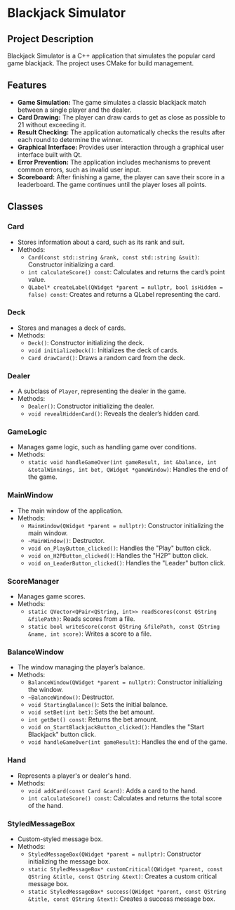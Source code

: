 # Blackjack Simulator

## Project Description

Blackjack Simulator is a C++ application that simulates the popular card game blackjack. The project uses CMake for build management.

## Features

- **Game Simulation:** The game simulates a classic blackjack match between a single player and the dealer.  
- **Card Drawing:** The player can draw cards to get as close as possible to 21 without exceeding it.  
- **Result Checking:** The application automatically checks the results after each round to determine the winner.  
- **Graphical Interface:** Provides user interaction through a graphical user interface built with Qt.  
- **Error Prevention:** The application includes mechanisms to prevent common errors, such as invalid user input.  
- **Scoreboard:** After finishing a game, the player can save their score in a leaderboard. The game continues until the player loses all points.  

## Classes  

### Card  
- Stores information about a card, such as its rank and suit.  
- Methods:  
  - `Card(const std::string &rank, const std::string &suit)`: Constructor initializing a card.  
  - `int calculateScore() const`: Calculates and returns the card’s point value.  
  - `QLabel* createLabel(QWidget *parent = nullptr, bool isHidden = false) const`: Creates and returns a QLabel representing the card.  

### Deck  
- Stores and manages a deck of cards.  
- Methods:  
  - `Deck()`: Constructor initializing the deck.  
  - `void initializeDeck()`: Initializes the deck of cards.  
  - `Card drawCard()`: Draws a random card from the deck.  

### Dealer  
- A subclass of `Player`, representing the dealer in the game.  
- Methods:  
  - `Dealer()`: Constructor initializing the dealer.  
  - `void revealHiddenCard()`: Reveals the dealer’s hidden card.  

### GameLogic  
- Manages game logic, such as handling game over conditions.  
- Methods:  
  - `static void handleGameOver(int gameResult, int &balance, int &totalWinnings, int bet, QWidget *gameWindow)`: Handles the end of the game.  

### MainWindow  
- The main window of the application.  
- Methods:  
  - `MainWindow(QWidget *parent = nullptr)`: Constructor initializing the main window.  
  - `~MainWindow()`: Destructor.  
  - `void on_PlayButton_clicked()`: Handles the "Play" button click.  
  - `void on_H2PButton_clicked()`: Handles the "H2P" button click.  
  - `void on_LeaderButton_clicked()`: Handles the "Leader" button click.  

### ScoreManager  
- Manages game scores.  
- Methods:  
  - `static QVector<QPair<QString, int>> readScores(const QString &filePath)`: Reads scores from a file.  
  - `static bool writeScore(const QString &filePath, const QString &name, int score)`: Writes a score to a file.  

### BalanceWindow  
- The window managing the player’s balance.  
- Methods:  
  - `BalanceWindow(QWidget *parent = nullptr)`: Constructor initializing the window.  
  - `~BalanceWindow()`: Destructor.  
  - `void StartingBalance()`: Sets the initial balance.  
  - `void setBet(int bet)`: Sets the bet amount.  
  - `int getBet() const`: Returns the bet amount.  
  - `void on_StartBlackjackButton_clicked()`: Handles the "Start Blackjack" button click.  
  - `void handleGameOver(int gameResult)`: Handles the end of the game.  

### Hand  
- Represents a player's or dealer's hand.  
- Methods:  
  - `void addCard(const Card &card)`: Adds a card to the hand.  
  - `int calculateScore() const`: Calculates and returns the total score of the hand.  

### StyledMessageBox  
- Custom-styled message box.  
- Methods:  
  - `StyledMessageBox(QWidget *parent = nullptr)`: Constructor initializing the message box.  
  - `static StyledMessageBox* customCritical(QWidget *parent, const QString &title, const QString &text)`: Creates a custom critical message box.  
  - `static StyledMessageBox* success(QWidget *parent, const QString &title, const QString &text)`: Creates a success message box.  

